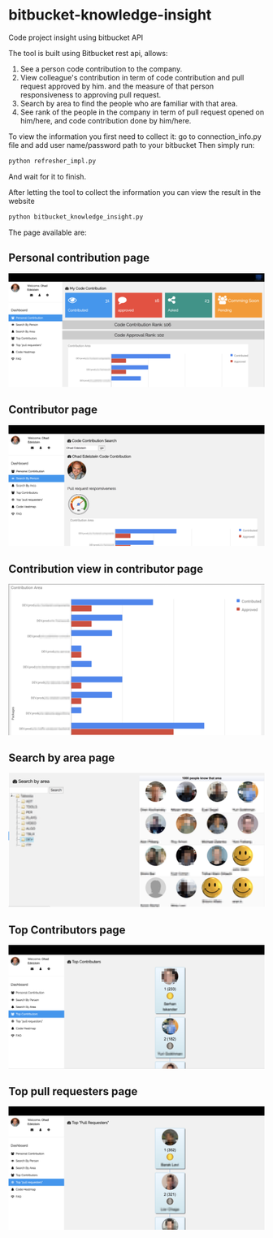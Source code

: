 # bitbucket-knowledge-insight
Code project insight using bitbucket API


The tool is built using Bitbucket rest api, allows:
1. See a person code contribution to the company.
2. View colleague's contribution in term of code contribution and pull request approved by him. and the measure of that person responsiveness to approving pull request.
3. Search by area to find the people who are familiar with that area.
4. See rank of the people in the company in term of pull request opened on him/here, and code contribution done by him/here.


To view the information you first need to collect it:
go to connection_info.py file and add user name/password path to your bitbucket
Then simply run:
```python
python refresher_impl.py
```
And wait for it to finish.

After letting the tool to collect the information you can view the result in the website
```python
python bitbucket_knowledge_insight.py
```

The page available are:

Personal contribution page
--------------------
![Personal contribution page](https://raw.githubusercontent.com/ohade/bitbucket-knowledge-insight/master/doc/myContribution.png)

Contributor page
----------------

![Contributor page](https://raw.githubusercontent.com/ohade/bitbucket-knowledge-insight/master/doc/contributor.png)


Contribution view in contributor page
-------------------------------------

![Contribution page](https://raw.githubusercontent.com/ohade/bitbucket-knowledge-insight/master/doc/contribution.png)


Search by area page
-------------------

![Search by area page](https://raw.githubusercontent.com/ohade/bitbucket-knowledge-insight/master/doc/searchByArea.png)


Top Contributors page
---------------------

![Top Contributors page](https://raw.githubusercontent.com/ohade/bitbucket-knowledge-insight/master/doc/topContributors.png)


Top pull requesters page
------------------------

![Top pull requesters page](https://raw.githubusercontent.com/ohade/bitbucket-knowledge-insight/master/doc/pullRequesters.png)



